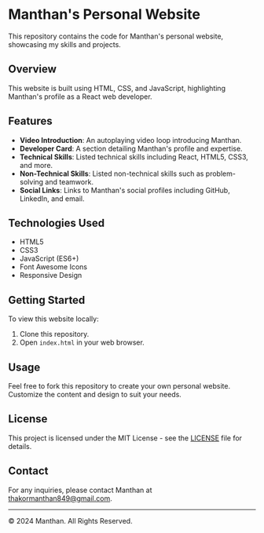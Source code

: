 # Manthan's Personal Website

This repository contains the code for Manthan's personal website, showcasing my skills and projects.

## Overview

This website is built using HTML, CSS, and JavaScript, highlighting Manthan's profile as a React web developer.

## Features

- **Video Introduction**: An autoplaying video loop introducing Manthan.
- **Developer Card**: A section detailing Manthan's profile and expertise.
- **Technical Skills**: Listed technical skills including React, HTML5, CSS3, and more.
- **Non-Technical Skills**: Listed non-technical skills such as problem-solving and teamwork.
- **Social Links**: Links to Manthan's social profiles including GitHub, LinkedIn, and email.

## Technologies Used

- HTML5
- CSS3
- JavaScript (ES6+)
- Font Awesome Icons
- Responsive Design

## Getting Started

To view this website locally:
1. Clone this repository.
2. Open `index.html` in your web browser.

## Usage

Feel free to fork this repository to create your own personal website. Customize the content and design to suit your needs.

## License

This project is licensed under the MIT License - see the [LICENSE](LICENSE) file for details.

## Contact

For any inquiries, please contact Manthan at [thakormanthan849@gmail.com](mailto:thakormanthan849@gmail.com).

---

&copy; 2024 Manthan. All Rights Reserved.
